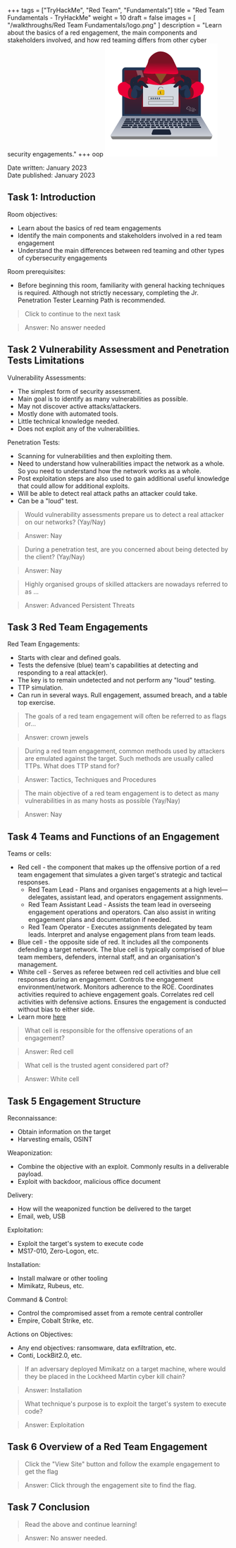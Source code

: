 +++
tags = ["TryHackMe", "Red Team", "Fundamentals"]
title = "Red Team Fundamentals - TryHackMe"
weight = 10
draft = false
images = [ "/walkthroughs/Red Team Fundamentals/logo.png" ]
description = "Learn about the basics of a red engagement, the main components and stakeholders involved, and how red teaming differs from other cyber security engagements."
+++
oop
![Logo](logo.png)

Date written: January 2023      
Date published: January 2023

## Task 1: Introduction 

Room objectives:
- Learn about the basics of red team engagements
- Identify the main components and stakeholders involved in a red team engagement
- Understand the main differences between red teaming and other types of cybersecurity engagements

Room prerequisites:
- Before beginning this room, familiarity with general hacking techniques is required. Although not strictly necessary, completing the Jr. Penetration Tester Learning Path is recommended.

> Click to continue to the next task

> Answer: No answer needed

## Task 2 Vulnerability Assessment and Penetration Tests Limitations 

Vulnerability Assessments:
- The simplest form of security assessment.
- Main goal is to  identify as many vulnerabilities as possible.
- May not discover active attacks/attackers.
- Mostly done with automated tools.
- Little technical knowledge needed.
- Does not exploit any of the vulnerabilities. 

Penetration Tests:
- Scanning for vulnerabilities and then exploiting them.
- Need to understand how vulnerabilities impact the network as a whole. So you need to understand how the network works as a whole.
- Post exploitation steps are also used to gain additional useful knowledge that could allow for additional exploits. 
- Will be able to detect real attack paths an attacker could take. 
- Can be a "loud" test. 

> Would vulnerability assessments prepare us to detect a real attacker on our networks? (Yay/Nay)

> Answer: Nay

> During a penetration test, are you concerned about being detected by the client? (Yay/Nay)

> Answer: Nay

> Highly organised groups of skilled attackers are nowadays referred to as ...

> Answer: Advanced Persistent Threats

## Task 3 Red Team Engagements

Red Team Engagements:
- Starts with clear and defined goals.
- Tests the defensive (blue) team's capabilities at detecting and responding to a real attack(er).
- The key is to remain undetected and not perform any "loud" testing.
- TTP simulation. 
- Can run in several ways. Rull engagement, assumed breach, and a table top exercise. 

> The goals of a red team engagement will often be referred to as flags or...

> Answer: crown jewels

> During a red team engagement, common methods used by attackers are emulated against the target. Such methods are usually called TTPs. What does TTP stand for?

> Answer: Tactics, Techniques and Procedures

> The main objective of a red team engagement is to detect as many vulnerabilities in as many hosts as possible (Yay/Nay)

> Answer: Nay


## Task 4 Teams and Functions of an Engagement 

Teams or cells:
- Red cell - the component that makes up the offensive portion of a red team engagement that simulates a given target's strategic and tactical responses.
    - Red Team Lead - Plans and organises engagements at a high level—delegates, assistant lead, and operators engagement assignments.
    - Red Team Assistant Lead - Assists the team lead in overseeing engagement operations and operators. Can also assist in writing engagement plans and documentation if needed.
    - Red Team Operator - Executes assignments delegated by team leads. Interpret and analyse engagement plans from team leads.
- Blue cell - the opposite side of red. It includes all the components defending a target network. The blue cell is typically comprised of blue team members, defenders, internal staff, and an organisation's management.
- White cell - Serves as referee between red cell activities and blue cell responses during an engagement. Controls the engagement environment/network. Monitors adherence to the ROE. Coordinates activities required to achieve engagement goals. Correlates red cell activities with defensive actions. Ensures the engagement is conducted without bias to either side.
- Learn more [here](https://redteam.guide/docs/definitions)



> What cell is responsible for the offensive operations of an engagement?

> Answer: Red cell

> What cell is the trusted agent considered part of?

> Answer: White cell

## Task 5 Engagement Structure 


Reconnaissance:
- Obtain information on the target
- Harvesting emails, OSINT

Weaponization:
- Combine the objective with an exploit. Commonly results in a deliverable payload.
- Exploit with backdoor, malicious office document

Delivery:
- How will the weaponized function be delivered to the target
- Email, web, USB

Exploitation:
- Exploit the target's system to execute code
- MS17-010, Zero-Logon, etc.

Installation:
- Install malware or other tooling 
- Mimikatz, Rubeus, etc.

Command & Control:
- Control the compromised asset from a remote central controller
- Empire, Cobalt Strike, etc.

Actions on Objectives:
- Any end objectives: ransomware, data exfiltration, etc.
- Conti, LockBit2.0, etc.

> If an adversary deployed Mimikatz on a target machine, where would they be placed in the Lockheed Martin cyber kill chain?

> Answer: Installation

> What technique's purpose is to exploit the target's system to execute code?

> Answer: Exploitation

## Task 6 Overview of a Red Team Engagement 


> Click the "View Site" button and follow the example engagement to get the flag 

> Answer: Click through the engagement site to find the flag. 

## Task 7 Conclusion 

> Read the above and continue learning!

> Answer: No answer needed.
